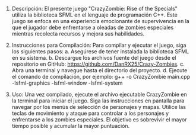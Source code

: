 1. Descripción:
  El presente juego "CrazyZombie: Rise of the Specials" utiliza la biblioteca SFML en el lenguaje de programación C++. Este juego se enfoca en una experiencia emocionante de supervivencia en la que el jugador debe enfrentarse a oleadas de zombies especiales mientras recolecta recursos y mejora sus habilidades.

2. Instrucciones para Compilación:
  Para compilar y ejecutar el juego, siga los siguientes pasos:
  a. Asegúrese de tener instalada la biblioteca SFML en su sistema.
  b. Descargue los archivos fuente del juego desde el repositorio en GitHub: https://github.com/DanRX25/Crazy-Zombies.
  c. Abra una terminal y navegue hasta el directorio del proyecto.
  d. Ejecute el comando de compilación, por ejemplo: g++ -o CrazyZombie main.cpp -lsfml-graphics -lsfml-window -lsfml-system

3. Uso:
  Una vez compilado, ejecute el archivo ejecutable CrazyZombie en la terminal para iniciar el juego. Siga las instrucciones en pantalla para navegar por los menús de selección de personajes y mapas. Utilice las teclas de movimiento y ataque para controlar a los personajes y enfrentarse a los zombies especiales. El objetivo es sobrevivir el mayor tiempo posible y acumular la mayor puntuación.
